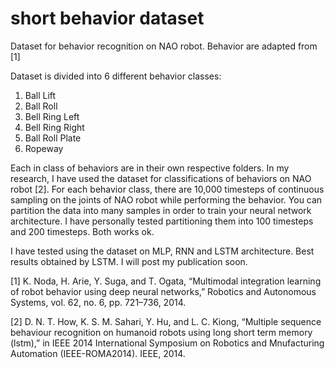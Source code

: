 # short behavior dataset
Dataset for behavior recognition on NAO robot. Behavior are adapted from [1]

Dataset is divided into 6 different behavior classes:
 1. Ball Lift
 2. Ball Roll
 3. Bell Ring Left
 4. Bell Ring Right
 5. Ball Roll Plate
 6. Ropeway
 
Each in class of behaviors are in their own respective folders.
In my research, I have used the dataset for classifications of behaviors on NAO robot [2]. 
For each behavior class, there are 10,000 timesteps of continuous sampling on the joints of NAO robot while performing the behavior. You can partition the data into many samples in order to train your neural network architecture. I have personally tested partitioning them into 100 timesteps and 200 timesteps. Both works ok. 

I have tested using the dataset on MLP, RNN and LSTM architecture. Best results obtained by LSTM. I will post my publication soon. 

[1] K. Noda, H. Arie, Y. Suga, and T. Ogata, “Multimodal integration
    learning of robot behavior using deep neural networks,” Robotics and
    Autonomous Systems, vol. 62, no. 6, pp. 721–736, 2014.

[2] D. N. T. How, K. S. M. Sahari, Y. Hu, and L. C. Kiong, “Multiple
sequence behaviour recognition on humanoid robots using long short
term memory (lstm),” in IEEE 2014 International Symposium on
Robotics and Mnufacturing Automation (IEEE-ROMA2014). IEEE,
2014.
